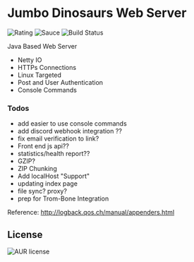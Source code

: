 # Jumbo Dinosaurs Web Server
![Rating](https://img.shields.io/badge/Rating-8%2F10-Green)
![Sauce](https://img.shields.io/badge/100%25-Spaghetti%20Code-orange)
![Build Status](https://img.shields.io/badge/Build-Passing-green)

Java Based Web Server

- Netty IO
- HTTPs Connections
- Linux Targeted
- Post and User Authentication
- Console Commands

### Todos

- add easier to use console commands
- add discord webhook integration ??
- fix email verification to link?
- Front end js api??
- statistics/health report??
- GZIP?
- ZIP Chunking
- Add localHost "Support"
- updating index page
- file sync? proxy?
- prep for Trom-Bone Integration



Reference:
http://logback.qos.ch/manual/appenders.html



License
----
![AUR license](https://img.shields.io/badge/License-MIT-blue)
